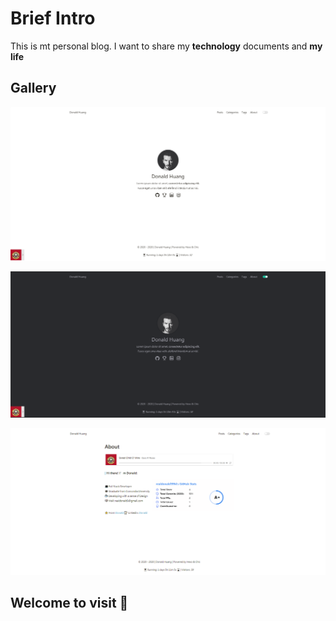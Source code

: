 # Brief Intro

This is mt personal blog. I want to share my **technology** documents and **my life**

## Gallery

![](https://raw.githubusercontent.com/realdonald1994/blog-resources/master/img/DonaldKing.png)


![](https://raw.githubusercontent.com/realdonald1994/blog-resources/master/img/DonaldKing2.png)


![](https://raw.githubusercontent.com/realdonald1994/blog-resources/master/img/About-DonaldKing.png)


## Welcome to visit :rocket: